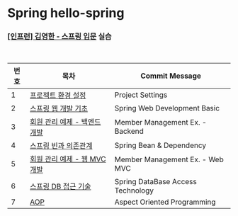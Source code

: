 # Spring hello-spring
### [[인프런] 김영한 - 스프링 입문](https://www.inflearn.com/course/%EC%8A%A4%ED%94%84%EB%A7%81-%EC%9E%85%EB%AC%B8-%EC%8A%A4%ED%94%84%EB%A7%81%EB%B6%80%ED%8A%B8/dashboard) 실습

<br>

|번호| 목차                                                                                                    |Commit Message|
|------|-------------------------------------------------------------------------------------------------------|---|
|1| [프로젝트 환경 설정](https://ro-el.notion.site/992e2420c9904893bc23bd18890a5717)              |Project Settings|
|2| [스프링 웹 개발 기초](https://ro-el.notion.site/8b346272b4be415d9d38e35b39b6d291)             |Spring Web Development Basic|
|3| [회원 관리 예제 - 백엔드 개발](https://ro-el.notion.site/7a1dd5c9c86f4042aca50241d67d2ee5)       |Member Management Ex. - Backend|
|4| [스프링 빈과 의존관계](https://ro-el.notion.site/ca0186c5be414098a315d68b119854bb)             |Spring Bean & Dependency|
|5| [회원 관리 예제 - 웹 MVC 개발](https://ro-el.notion.site/MVC-fa1494e635e648ebbd5bdf4f8434d282) |Member Management Ex. - Web MVC|
|6| [스프링 DB 접근 기술](https://ro-el.notion.site/DB-b2b8992a90ad4b10a9f9e94ad4d47799)         |Spring DataBase Access Technology|
|7| [AOP](https://ro-el.notion.site/AOP-869e8776512541b19b9983ac12b9f10f)                 |Aspect Oriented Programming|
